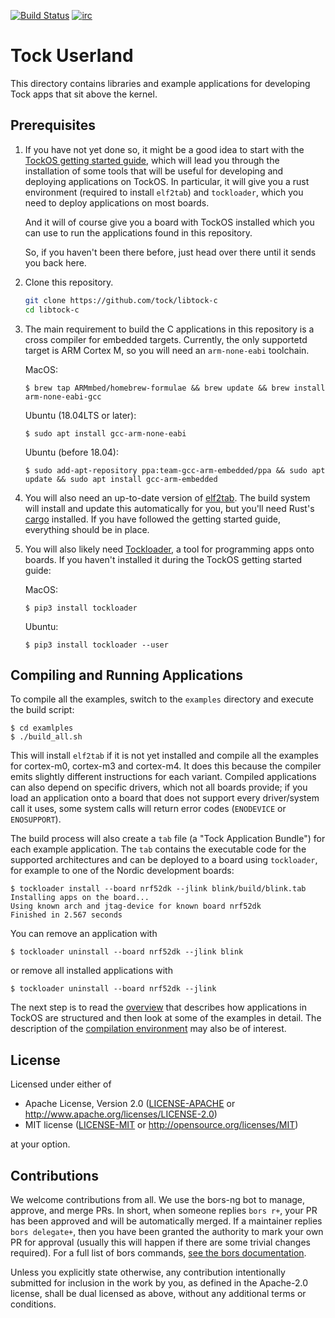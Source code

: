 [![Build Status](https://travis-ci.org/tock/libtock-c.svg?branch=master)](https://travis-ci.org/tock/libtock-c)
[![irc](https://img.shields.io/badge/irc-%23tock-lightgrey.svg)](https://kiwiirc.com/client/irc.freenode.net/tock)

Tock Userland
=============

This directory contains libraries and example applications for developing
Tock apps that sit above the kernel.


Prerequisites
-------------

1. If you have not yet done so, it might be a good idea to start with
   the [TockOS getting started
   guide](https://github.com/tock/tock/blob/master/doc/Getting_Started.md),
   which will lead you through the installation of some tools that
   will be useful for developing and deploying applications on
   TockOS. In particular, it will give you a rust environment
   (required to install `elf2tab`) and `tockloader`, which you need to
   deploy applications on most boards.

   And it will of course give you a board with TockOS installed which
   you can use to run the applications found in this repository.

   So, if you haven't been there before, just head over there until it
   sends you back here.

1. Clone this repository.

    ```bash
    git clone https://github.com/tock/libtock-c
    cd libtock-c
    ```

1. The main requirement to build the C applications in this repository
   is a cross compiler for embedded targets. Currently, the only
   supportetd target is ARM Cortex M, so you will need an
   `arm-none-eabi` toolchain.

   MacOS:
   ```
   $ brew tap ARMmbed/homebrew-formulae && brew update && brew install arm-none-eabi-gcc
   ```

   Ubuntu (18.04LTS or later):
   ```
   $ sudo apt install gcc-arm-none-eabi
   ```

   Ubuntu (before 18.04):
   ```
   $ sudo add-apt-repository ppa:team-gcc-arm-embedded/ppa && sudo apt update && sudo apt install gcc-arm-embedded
   ```

1. You will also need an up-to-date version of [elf2tab](https://crates.io/crates/elf2tab).
   The build system will install and update this automatically for you, but you'll need Rust's
   [cargo](https://doc.rust-lang.org/cargo/getting-started/installation.html) installed.
   If you have followed the getting started guide, everything should be in place.

1. You will also likely need [Tockloader](https://github.com/tock/tockloader), a
   tool for programming apps onto boards. If you haven't installed it
   during the TockOS getting started guide:

   MacOS:
   ```
   $ pip3 install tockloader
   ```

   Ubuntu:
   ```
   $ pip3 install tockloader --user
   ```

Compiling and Running Applications
----------------------------------

To compile all the examples, switch to the `examples` directory and
execute the build script:

    $ cd examlples
    $ ./build_all.sh

This will install `elf2tab` if it is not yet installed and compile all
the examples for cortex-m0, cortex-m3 and cortex-m4. It does this
because the compiler emits slightly different instructions for each
variant. Compiled applications can also depend on specific drivers,
which not all boards provide; if you load an application onto a board
that does not support every driver/system call it uses, some system
calls will return error codes (`ENODEVICE` or `ENOSUPPORT`).

The build process will also create a `tab` file (a "Tock Application
Bundle") for each example application. The `tab` contains the
executable code for the supported architectures and can be
deployed to a board using `tockloader`, for example to one of the
Nordic development boards:

```
$ tockloader install --board nrf52dk --jlink blink/build/blink.tab
Installing apps on the board...
Using known arch and jtag-device for known board nrf52dk
Finished in 2.567 seconds
```

You can remove an application with

    $ tockloader uninstall --board nrf52dk --jlink blink

or remove all installed applications with

    $ tockloader uninstall --board nrf52dk --jlink

The next step is to read the [overview](doc/overview.md) that
describes how applications in TockOS are structured and then look at
some of the examples in detail. The description of the [compilation
environment](doc/compilation.md) may also be of interest.

License
-------

Licensed under either of

- Apache License, Version 2.0 ([LICENSE-APACHE](LICENSE-APACHE) or
  http://www.apache.org/licenses/LICENSE-2.0)
- MIT license ([LICENSE-MIT](LICENSE-MIT) or
  http://opensource.org/licenses/MIT)

at your option.

Contributions
-------------

We welcome contributions from all. We use the bors-ng bot to manage, approve,
and merge PRs. In short, when someone replies `bors r+`, your PR has been
approved and will be automatically merged. If a maintainer replies
`bors delegate+`, then you have been granted the authority to mark your own
PR for approval (usually this will happen if there are some trivial changes
required). For a full list of bors commands,
[see the bors documentation](https://bors.tech/documentation/).

Unless you explicitly state otherwise, any contribution intentionally submitted
for inclusion in the work by you, as defined in the Apache-2.0 license, shall
be dual licensed as above, without any additional terms or conditions.
